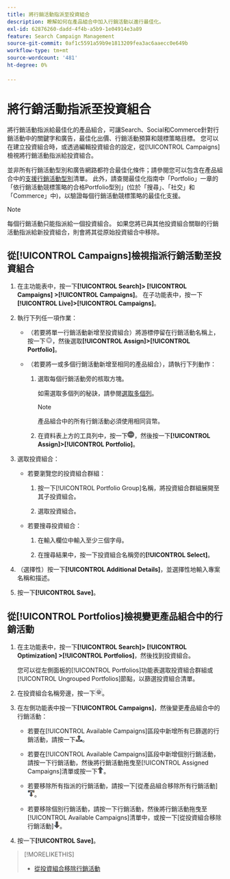 ```yaml
---
title: 將行銷活動指派至投資組合
description: 瞭解如何在產品組合中加入行銷活動以進行最佳化。
exl-id: 62876260-dadd-4f4b-a5b9-1e04914e3a89
feature: Search Campaign Management
source-git-commit: 0af1c5591a59b9e1813209fea3ac6aaecc0e649b
workflow-type: tm+mt
source-wordcount: '481'
ht-degree: 0%

---
```


# 將行銷活動指派至投資組合

將行銷活動指派給最佳化的產品組合，可讓Search、Social和Commerce針對行銷活動中的關鍵字和廣告，最佳化出價、行銷活動預算和競標策略目標。 您可以在建立投資組合時，或透過編輯投資組合的設定，從[!UICONTROL Campaigns]檢視將行銷活動指派給投資組合。

並非所有行銷活動型別和廣告網路都符合最佳化條件；請參閱您可以包含在產品組合中的[支援行銷活動型別](/help/search-social-commerce/introduction/supported-inventory.md)清單。 此外，請查閱最佳化指南中「Portfolio」一章的「依行銷活動競標策略的合格Portfolio型別」(位於「搜尋」、「社交」和「Commerce」中)，以驗證每個行銷活動競標策略的最佳化支援。<!-- verify convention for referencing Optimization Guide here -->

>[!NOTE]
>
>每個行銷活動只能指派給一個投資組合。 如果您將已與其他投資組合關聯的行銷活動指派給新投資組合，則會將其從原始投資組合中移除。

## 從[!UICONTROL Campaigns]檢視指派行銷活動至投資組合

1. 在主功能表中，按一下&#x200B;**[!UICONTROL Search]> [!UICONTROL Campaigns] >[!UICONTROL Campaigns]**。 在子功能表中，按一下&#x200B;**[!UICONTROL Live]>[!UICONTROL Campaigns]**。

1. 執行下列任一項作業：

   * （若要將單一行銷活動新增至投資組合）將游標停留在行銷活動名稱上，按一下![功能表按鈕](/help/search-social-commerce/assets/arrow-dropdown-menu.png "功能表按鈕")，然後選取&#x200B;**[!UICONTROL Assign]>[!UICONTROL Portfolio]**。

   * （若要將一或多個行銷活動新增至相同的產品組合），請執行下列動作：

      1. 選取每個行銷活動旁的核取方塊。

         如需選取多個列的秘訣，請參閱[選取多個列](/help/search-social-commerce/common-tasks/navigation-editing-selection/multiple-rows-select.md)。

         >[!NOTE]
         >
         >產品組合中的所有行銷活動必須使用相同貨幣。

      1. 在資料表上方的工具列中，按一下![更多](/help/search-social-commerce/assets/more.png "更多")，然後按一下&#x200B;**[!UICONTROL Assign]>[!UICONTROL Portfolio]**。

1. 選取投資組合：

   * 若要瀏覽您的投資組合群組：

      1. 按一下[!UICONTROL Portfolio Group]名稱，將投資組合群組展開至其子投資組合。

      1. 選取投資組合。

   * 若要搜尋投資組合：

      1. 在輸入欄位中輸入至少三個字母。

      1. 在搜尋結果中，按一下投資組合名稱旁的&#x200B;**[!UICONTROL Select]**。

1. （選擇性）按一下&#x200B;**[!UICONTROL Additional Details]**，並選擇性地輸入專案名稱和描述。

1. 按一下&#x200B;**[!UICONTROL Save]**。

## 從[!UICONTROL Portfolios]檢視變更產品組合中的行銷活動

1. 在主功能表中，按一下&#x200B;**[!UICONTROL Search]> [!UICONTROL Optimization] >[!UICONTROL Portfolios]**，然後找到投資組合。

   您可以從左側面板的[!UICONTROL Portfolios]功能表選取投資組合群組或[!UICONTROL Ungrouped Portfolios]節點，以篩選投資組合清單。

1. 在投資組合名稱旁邊，按一下![檢視/編輯設定按鈕](/help/search-social-commerce/assets/settings.png "檢視/編輯設定按鈕")。

1. 在左側功能表中按一下&#x200B;**[!UICONTROL Campaigns]**，然後變更產品組合中的行銷活動：

   * 若要在[!UICONTROL Available Campaigns]區段中新增所有已篩選的行銷活動，請按一下![將所有行銷活動指派給產品組合](/help/search-social-commerce/assets/arrow-assign-all.png "將所有行銷活動指派給產品組合")。

   * 若要在[!UICONTROL Available Campaigns]區段中新增個別行銷活動，請按一下行銷活動，然後將行銷活動拖曳至[!UICONTROL Assigned Campaigns]清單或按一下![將行銷活動指派給投資組合](/help/search-social-commerce/assets/arrow-assign.png "將行銷活動指派給投資組合")。

   * 若要移除所有指派的行銷活動，請按一下[從產品組合移除所有行銷活動]![&#128279;](/help/search-social-commerce/assets/arrow-remove-all.png "從產品組合移除所有行銷活動")。

   * 若要移除個別行銷活動，請按一下行銷活動，然後將行銷活動拖曳至[!UICONTROL Available Campaigns]清單中，或按一下[從投資組合移除行銷活動]![&#128279;](/help/search-social-commerce/assets/arrow-remove.png "[從投資組合移除行銷活動]")。

1. 按一下&#x200B;**[!UICONTROL Save]**。

>[!MORELIKETHIS]
>
>* [從投資組合移除行銷活動](/help/search-social-commerce/campaign-management/campaign-remove-from-portfolio.md)
